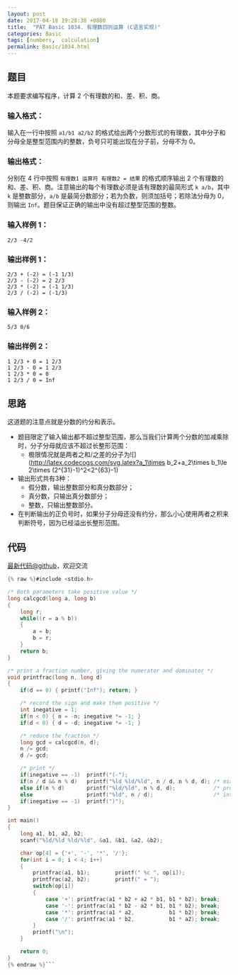 ```yaml
---
layout: post
date: 2017-04-18 19:28:38 +0800
title:  "PAT Basic 1034. 有理数四则运算 (C语言实现)"
categories: Basic
tags: [numbers,  calculation]
permalink: Basic/1034.html
---
```


## 题目

本题要求编写程序，计算 2 个有理数的和、差、积、商。

### 输入格式：

输入在一行中按照 `a1/b1 a2/b2` 的格式给出两个分数形式的有理数，其中分子和分母全是整型范围内的整数，负号只可能出现在分子前，分母不为 0。

### 输出格式：

分别在 4 行中按照 `有理数1 运算符 有理数2 = 结果` 的格式顺序输出 2 个有理数的和、差、积、商。注意输出的每个有理数必须是该有理数的最简形式
`k a/b`，其中 `k` 是整数部分，`a/b` 是最简分数部分；若为负数，则须加括号；若除法分母为 0，则输出
`Inf`。题目保证正确的输出中没有超过整型范围的整数。

### 输入样例 1：

    
    
    2/3 -4/2
    

### 输出样例 1：

    
    
    2/3 + (-2) = (-1 1/3)
    2/3 - (-2) = 2 2/3
    2/3 * (-2) = (-1 1/3)
    2/3 / (-2) = (-1/3)
    

### 输入样例 2：

    
    
    5/3 0/6
    

### 输出样例 2：

    
    
    1 2/3 + 0 = 1 2/3
    1 2/3 - 0 = 1 2/3
    1 2/3 * 0 = 0
    1 2/3 / 0 = Inf
    



## 思路


这道题的注意点就是分数的约分和表示。

- 题目限定了输入输出都不超过整型范围，那么当我们计算两个分数的加减乘除时，分子分母就应该不超过长整形范围：
  - 极限情况就是两者之和/之差的分子为![](http://latex.codecogs.com/svg.latex?a_1\times b_2+a_2\times b_1\le 2\times (2^{31}-1)^2<2^{63}-1)
- 输出形式共有3种：
  - 假分数，输出整数部分和真分数部分；
  - 真分数，只输出真分数部分；
  - 整数，只输出整数部分。
- 在判断输出的正负号时，如果分子分母还没有约分，那么小心使用两者之积来判断符号，因为已经溢出长整形范围。

## 代码

[最新代码@github](https://github.com/OliverLew/PAT/blob/master/PATBasic/1034.c)，欢迎交流
```c
{% raw %}#include <stdio.h>

/* Both parameters take positive value */
long calcgcd(long a, long b)
{
    long r;
    while((r = a % b))
    {
        a = b;
        b = r;
    }
    return b;
}

/* print a fraction number, giving the numerator and dominator */
void printfrac(long n, long d)
{
    if(d == 0) { printf("Inf"); return; }

    /* record the sign and make them positive */
    int inegative = 1;
    if(n < 0) { n = -n; inegative *= -1; }
    if(d < 0) { d = -d; inegative *= -1; }

    /* reduce the fraction */
    long gcd = calcgcd(n, d);
    n /= gcd;
    d /= gcd;

    /* print */
    if(inegative == -1)  printf("(-");
    if(n / d && n % d)   printf("%ld %ld/%ld", n / d, n % d, d); /* mixed fractions */
    else if(n % d)       printf("%ld/%ld", n % d, d);            /* proper fractions */
    else                 printf("%ld", n / d);                   /* integers */
    if(inegative == -1)  printf(")");
}

int main()
{
    long a1, b1, a2, b2;
    scanf("%ld/%ld %ld/%ld", &a1, &b1, &a2, &b2);

    char op[4] = {'+', '-', '*', '/'};
    for(int i = 0; i < 4; i++)
    {
        printfrac(a1, b1);        printf(" %c ", op[i]);
        printfrac(a2, b2);        printf(" = ");
        switch(op[i])
        {
            case '+': printfrac(a1 * b2 + a2 * b1, b1 * b2); break;
            case '-': printfrac(a1 * b2 - a2 * b1, b1 * b2); break;
            case '*': printfrac(a1 * a2,           b1 * b2); break;
            case '/': printfrac(a1 * b2,           b1 * a2); break;
        }
        printf("\n");
    }

    return 0;
}
{% endraw %}```